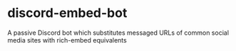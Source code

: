 # discord-embed-bot
A passive Discord bot which substitutes messaged URLs of common social media sites with rich-embed equivalents
